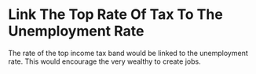 Link The Top Rate Of Tax To The Unemployment Rate
=================================================

The rate of the top income tax band would be linked to the unemployment 
rate. This would encourage the very wealthy to create jobs.  